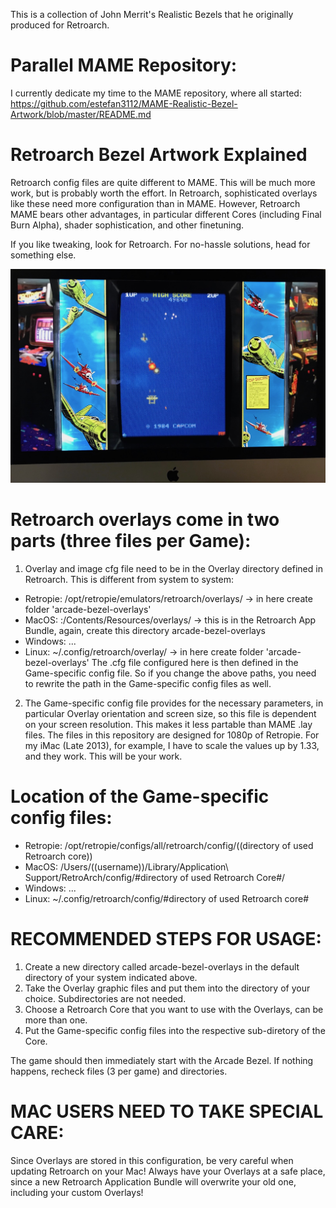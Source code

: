 This is a collection of John Merrit's Realistic Bezels that he originally produced for Retroarch.

# Parallel MAME Repository:

I currently dedicate my time to the MAME repository, where all started:
https://github.com/estefan3112/MAME-Realistic-Bezel-Artwork/blob/master/README.md

# Retroarch Bezel Artwork Explained

Retroarch config files are quite different to MAME. This will be much more work, but is probably worth the effort. In Retroarch, sophisticated overlays like these need more configuration than in MAME. However, Retroarch MAME bears other advantages, in particular different Cores (including Final Burn Alpha), shader sophistication, and other finetuning.

If you like tweaking, look for Retroarch. For no-hassle solutions, head for something else.

![alt text](/screenshots/1942.jpg "1942 with Overlay in Retroarch/Final Burn Alpha")

# Retroarch overlays come in two parts (three files per Game):

1. Overlay and image cfg file need to be in the Overlay directory defined in Retroarch. This is different from system to system:
- Retropie: /opt/retropie/emulators/retroarch/overlays/ -> in here create folder 'arcade-bezel-overlays'
- MacOS: :/Contents/Resources/overlays/ -> this is in the Retroarch App Bundle, again, create this directory arcade-bezel-overlays
- Windows: ...
- Linux: ~/.config/retroarch/overlay/ -> in here create folder 'arcade-bezel-overlays'
The .cfg file configured here is then defined in the Game-specific config file. So if you change the above paths, you need to rewrite the path in the Game-specific config files as well.

2. The Game-specific config file provides for the necessary parameters, in particular Overlay orientation and screen size, so this file is dependent on your screen resolution. This makes it less partable than MAME .lay files.
The files in this repository are designed for 1080p of Retropie. For my iMac (Late 2013), for example, I have to scale the values up by 1.33, and they work. This will be your work.

# Location of the Game-specific config files:
- Retropie: /opt/retropie/configs/all/retroarch/config/((directory of used Retroarch core))
- MacOS: /Users/((username))/Library/Application\ Support/RetroArch/config/#directory of used Retroarch Core#/
- Windows: ...
- Linux: ~/.config/retroarch/config/#directory of used Retroarch core#

# RECOMMENDED STEPS FOR USAGE:
1. Create a new directory called arcade-bezel-overlays in the default directory of your system indicated above.
2. Take the Overlay graphic files and put them into the directory of your choice. Subdirectories are not needed. 
3. Choose a Retroarch Core that you want to use with the Overlays, can be more than one.
4. Put the Game-specific config files into the respective sub-diretory of the Core.

The game should then immediately start with the Arcade Bezel. If nothing happens, recheck files (3 per game) and directories.

# MAC USERS NEED TO TAKE SPECIAL CARE:
Since Overlays are stored in this configuration, be very careful when updating Retroarch on your Mac! Always have your Overlays at a safe place, since a new Retroarch Application Bundle will overwrite your old one, including your custom Overlays!
